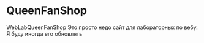 # QueenFanShop
WebLabQueenFanShop
Это просто недо сайт для лабораторных по вебу. Я буду иногда его обновлять
